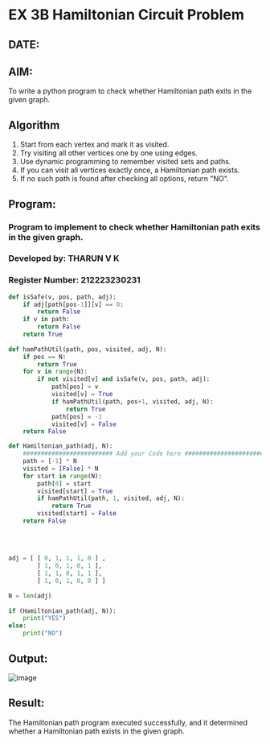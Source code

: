 # EX 3B Hamiltonian Circuit Problem
## DATE:
## AIM:
To write a python program to check whether Hamiltonian path exits in the given graph.

## Algorithm
1. Start from each vertex and mark it as visited.
2. Try visiting all other vertices one by one using edges.
3. Use dynamic programming to remember visited sets and paths.
4. If you can visit all vertices exactly once, a Hamiltonian path exists.
5. If no such path is found after checking all options, return "NO".

## Program:
### Program to implement to check whether Hamiltonian path exits in the given graph.
### Developed by: THARUN V K
### Register Number: 212223230231 
```python
def isSafe(v, pos, path, adj):
    if adj[path[pos-1]][v] == 0:
        return False
    if v in path:
        return False
    return True 
    
def hamPathUtil(path, pos, visited, adj, N):
    if pos == N:
        return True
    for v in range(N):
        if not visited[v] and isSafe(v, pos, path, adj):
            path[pos] = v
            visited[v] = True
            if hamPathUtil(path, pos+1, visited, adj, N):
                return True
            path[pos] = -1
            visited[v] = False
    return False

def Hamiltonian_path(adj, N):
    ######################### Add your Code here ##########################
    path = [-1] * N
    visited = [False] * N
    for start in range(N):
        path[0] = start
        visited[start] = True
        if hamPathUtil(path, 1, visited, adj, N):
            return True
        visited[start] = False
    return False
    
    
    
    
adj = [ [ 0, 1, 1, 1, 0 ] ,
        [ 1, 0, 1, 0, 1 ],
        [ 1, 1, 0, 1, 1 ],
        [ 1, 0, 1, 0, 0 ] ]
 
N = len(adj)
 
if (Hamiltonian_path(adj, N)):
    print("YES")
else:
    print("NO")

```

## Output:
![image](https://github.com/user-attachments/assets/190b8400-c4ed-42fd-9764-62a113cb4818)



## Result:
The Hamiltonian path program executed successfully, and it determined whether a Hamiltonian path exists in the given graph.
